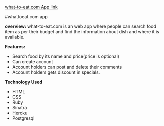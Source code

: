 [what-to-eat.com App
 link](https://aqueous-headland-87059.herokuapp.com/)

#whattoeat.com app

**overview:**
what-to-eat.com is an web app where people can search food item as per their budget and find the information about dish and where it is available.

**Features:**
  - Search food by its name and price(price is optional)
  - Can create account
  - Account holders can post and delete their comments
  - Account holders gets discount in specials.

**Technology Used**
- HTML
- CSS
- Ruby
- Sinatra
- Heroku
- Postgresql
